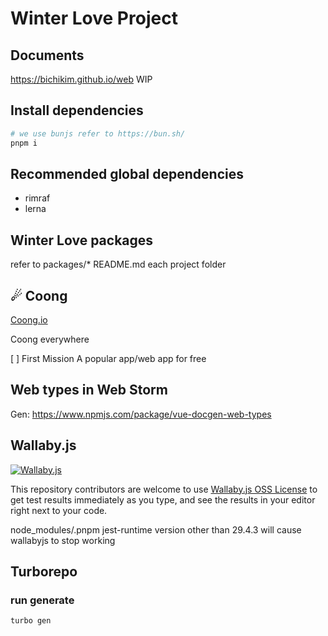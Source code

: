 # Winter Love Project

## Documents
https://bichikim.github.io/web WIP

## Install dependencies

```bash
# we use bunjs refer to https://bun.sh/
pnpm i
```

## Recommended global dependencies
- rimraf
- lerna

## Winter Love packages

refer to packages/* README.md each project folder

## ☄ Coong

[Coong.io](https://coong.io)

Coong everywhere

[ ] First Mission A popular app/web app for free

## Web types in Web Storm

Gen: https://www.npmjs.com/package/vue-docgen-web-types

## Wallaby.js

[![Wallaby.js](https://img.shields.io/badge/wallaby.js-powered-blue.svg?style=for-the-badge&logo=github)](https://wallabyjs.com/oss/)

This repository contributors are welcome to use
[Wallaby.js OSS License](https://wallabyjs.com/oss/) to get
test results immediately as you type, and see the results in
your editor right next to your code.

node_modules/.pnpm jest-runtime version other than 29.4.3 will cause wallabyjs to stop working

## Turborepo 

### run generate 

```shell
turbo gen
```